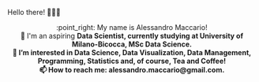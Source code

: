 Hello there! 👋🤓👋

<center>
:point_right: My name is Alessandro Maccario! <br/>
🌱 I'm an aspiring <b>Data Scientist<b>, currently studying at University of Milano-Bicocca, MSc Data Science. <br/>
👀 I’m interested in Data Science, Data Visualization, Data Management, Programming, Statistics and, of course, Tea and Coffee! <br/>
📫 How to reach me: alessandro.maccario@gmail.com.
</center>
